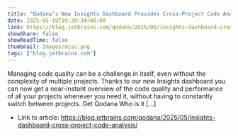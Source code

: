 ```yaml
---
title: "Qodana’s New Insights Dashboard Provides Cross-Project Code Analysis Data"
date: 2025-05-19T19:20:34+00:00
link: https://blog.jetbrains.com/qodana/2025/05/insights-dashboard-cross-project-code-analysis/
showShare: false
showReadTime: false
thumbnail: images/misc.png
tags: ["blog.jetbrains.com"]
---
```

Managing code quality can be a challenge in itself, even without the complexity of multiple projects. Thanks to our new Insights dashboard you can now get a near-instant overview of the code quality and performance of all your projects whenever you need it, without having to constantly switch between projects. Get Qodana Who is it […]

- Link to article: https://blog.jetbrains.com/qodana/2025/05/insights-dashboard-cross-project-code-analysis/